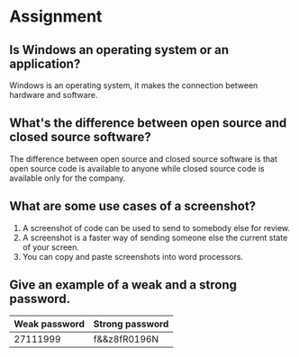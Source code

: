 # Assignment

## Is Windows an operating system or an application?

Windows is an operating system, it makes the connection between hardware and software.

## What's the difference between open source and closed source software?

The difference between open source and closed source software is that open source code is available to anyone while closed source code is available only for the company.

## What are some use cases of a screenshot?

1. A screenshot of code can be used to send to somebody else for review.
2. A screenshot is a faster way of sending someone else the current state of your screen.
3. You can copy and paste screenshots into word processors.

## Give an example of a weak and a strong password.

| Weak password | Strong password |
| ------------- | --------------- |
| 27111999 |  f&&z8fR0196N |
